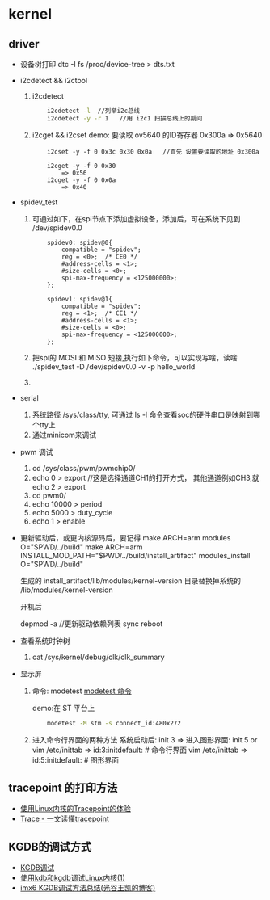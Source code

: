 # kernel

## driver
* 设备树打印
    dtc -I fs /proc/device-tree > dts.txt

* i2cdetect && i2ctool
    1. i2cdetect
        ```sh
            i2cdetect -l  //列举i2c总线
            i2cdetect -y -r 1   //用 i2c1 扫描总线上的期间
        ```
    2. i2cget && i2cset
        demo: 要读取 ov5640 的ID寄存器 0x300a => 0x5640
        ```
            i2cset -y -f 0 0x3c 0x30 0x0a   //首先 设置要读取的地址 0x300a

            i2cget -y -f 0 0x30
                => 0x56
            i2cget -y -f 0 0x0a
                => 0x40
        ```


* spidev_test
    1. 可通过如下，在spi节点下添加虚拟设备，添加后，可在系统下见到 /dev/spidev0.0
        ```dts
            spidev0: spidev@0{
                compatible = "spidev";
                reg = <0>;	/* CE0 */
                #address-cells = <1>;
                #size-cells = <0>;
                spi-max-frequency = <125000000>;
            };

            spidev1: spidev@1{
                compatible = "spidev";
                reg = <1>;	/* CE1 */
                #address-cells = <1>;
                #size-cells = <0>;
                spi-max-frequency = <125000000>;
            };
        ```

    2. 把spi的 MOSI 和 MISO 短接,执行如下命令，可以实现写啥，读啥
         ./spidev_test -D /dev/spidev0.0 -v -p  hello_world

    3. 

* serial
    1. 系统路径 /sys/class/tty, 可通过 ls -l 命令查看soc的硬件串口是映射到哪个tty上
    2. 通过minicom来调试


* pwm 调试
    1. cd /sys/class/pwm/pwmchip0/
    2. echo 0 > export  //这是选择通道CH1的打开方式， 其他通道例如CH3,就 echo 2 > export 
    3. cd pwm0/
    4. echo 10000 > period
    5. echo 5000 > duty_cycle
    6. echo 1 > enable

* 更新驱动后，或更内核源码后，要记得
    make ARCH=arm modules O="$PWD/../build"
    make ARCH=arm INSTALL_MOD_PATH="$PWD/../build/install_artifact" modules_install O="$PWD/../build"

    生成的 install_artifact/lib/modules/kernel-version 目录替换掉系统的 /lib/modules/kernel-version

    开机后 

    depmod -a   //更新驱动依赖列表
    sync
    reboot


* 查看系统时钟树
    1. cat /sys/kernel/debug/clk/clk_summary


* 显示屏
    1. 命令: modetest
        [modetest 命令](https://blog.csdn.net/u012839187/article/details/103507833)

        demo:在 ST 平台上
        ```sh
            modetest -M stm -s connect_id:480x272
        ```
    2. 进入命令行界面的两种方法
        系统启动后: init 3  => 进入图形界面: init 5
        or
        vim /etc/inittab => id:3:initdefault:   # 命令行界面
        vim /etc/inittab => id:5:initdefault:   # 图形界面





## tracepoint 的打印方法
* [使用Linux内核的Tracepoint的体验](https://blog.csdn.net/dog250/article/details/112058189)
* [Trace - 一文读懂tracepoint](https://blog.csdn.net/rikeyone/article/details/116057261?spm=1001.2101.3001.6650.6&utm_medium=distribute.pc_relevant.none-task-blog-2%7Edefault%7EBlogCommendFromBaidu%7Edefault-6.queryctr&depth_1-utm_source=distribute.pc_relevant.none-task-blog-2%7Edefault%7EBlogCommendFromBaidu%7Edefault-6.queryctr&utm_relevant_index=8)

## KGDB的调试方式
* [KGDB调试](http://blog.chinaunix.net/uid-29401328-id-4890452.html)
* [使用kdb和kgdb调试Linux内核(1)](https://www.cnblogs.com/ainima/p/6330785.html)
* [imx6 KGDB调试方法总结(光谷王凯的博客)](https://www.it610.com/article/1293974852646019072.htm)
